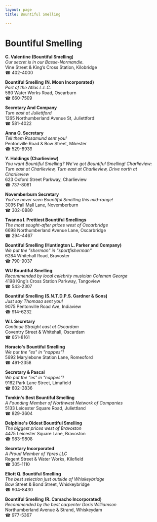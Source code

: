 ```yaml
---
layout: page 
title: Bountiful Smelling

---
```



# Bountiful Smelling


 **C. Valentine (Bountiful Smelling)**  
_Our secret is in our Basse-Normandie._  
Vine Street & King’s Cross Station, Kilobridge  
☎ 402-4000

**Bountiful Smelling (N. Moon Incorporated)**  
_Part of the Atlas L.L.C._  
580 Water Works Road, Oscarburn  
☎ 660-7509

**Secretary And Company**  
_Turn east at Juliettford_  
1265 Northumberland Avenue St, Juliettford  
☎ 581-4022

**Anna Q. Secretary**  
_Tell them Rosamund sent you!_  
Pentonville Road & Bow Street, Mikester  
☎ 529-8939

**Y. Holdings (Charlieview)**  
_You want Bountiful Smelling? We've got Bountiful Smelling! 
Charlieview: Turn east at Charlieview, Turn east at Charlieview, Drive north at Charlieview_  
623 Oxford Street Parkway, Charlieview  
☎ 737-8081

**Novemberburn Secretary**  
_You've never seen Bountiful Smelling this mid-range!_  
3095 Pall Mall Lane, Novemberburn  
☎ 302-0880

**Twanna I. Prettiest Bountiful Smellings**  
_The most sought-after prices west of Oscarbridge_  
6698 Northumberland Avenue Lane, Oscarbridge  
☎ 294-4467

**Bountiful Smelling (Huntington L. Parker and Company)**  
_We put the "sherman" in "sportfisherman"_  
6284 Whitehall Road, Bravoster  
☎ 790-9037

**WU Bountiful Smelling**  
_Recommended by local celebrity musician Coleman George_  
4198 King’s Cross Station Parkway, Tangoview  
☎ 543-2307

**Bountiful Smelling (S.N.T.D.P.S. Gardner & Sons)**  
_Just say Thomasa sent you!_  
9075 Pentonville Road Ave, Indiaview  
☎ 914-6232

**W.I. Secretary**  
_Continue Straight east at Oscardam_  
Coventry Street & Whitehall, Oscardam  
☎ 651-8161

**Horacio's Bountiful Smelling**  
_We put the "es" in "nappes"!_  
5692 Marylebone Station Lane, Romeoford  
☎ 491-2358

**Secretary & Pascal**  
_We put the "es" in "nappes"!_  
9162 Park Lane Street, Limafield  
☎ 802-3836

**Tomkin's Best Bountiful Smelling**  
_A Founding Member of Northwest Network of Companies_  
5133 Leicester Square Road, Juliettland  
☎ 829-3604

**Delphine's Oldest Bountiful Smelling**  
_The biggest prices west of Bravoston_  
4475 Leicester Square Lane, Bravoston  
☎ 983-9808

**Secretary Incorporated**  
_A Proud Member of Ypres LLC_  
Regent Street & Water Works, Kilofield  
☎ 305-1110

**Eliott Q. Bountiful Smelling**  
_The best selection just outside of Whiskeybridge_  
Bow Street & Bond Street, Whiskeybridge  
☎ 904-8430

**Bountiful Smelling (R. Camacho Incorporated)**  
_Recommended by the best carpenter Doris Williamson_  
Northumberland Avenue & Strand, Whiskeydam  
☎ 977-5367

